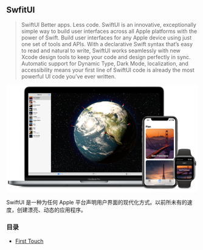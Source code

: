 ## SwfitUI


> SwiftUI
Better apps. Less code.
SwiftUI is an innovative, exceptionally simple way to build user interfaces across all Apple platforms with the power of Swift. Build user interfaces for any Apple device using just one set of tools and APIs. With a declarative Swift syntax that’s easy to read and natural to write, SwiftUI works seamlessly with new Xcode design tools to keep your code and design perfectly in sync. Automatic support for Dynamic Type, Dark Mode, localization, and accessibility means your first line of SwiftUI code is already the most powerful UI code you’ve ever written.

![](/resources/SwiftUI.png)

SwiftUI 是一种为任何 Apple 平台声明用户界面的现代化方式。以前所未有的速度，创建漂亮、动态的应用程序。

### 目录

- [First Touch](https://github.com/ChinaWxq/iOS-Tutorial/tree/master/SwiftUI/First%20Touch)

